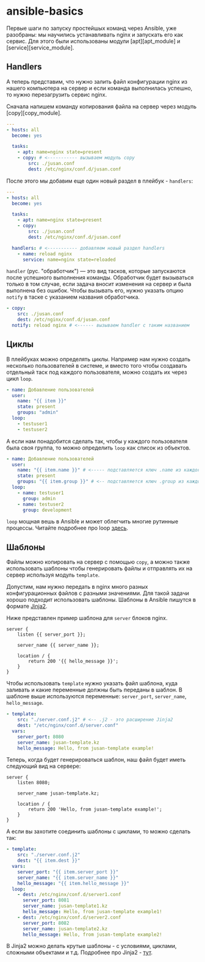 # ansible-basics

Первые шаги по запуску простейшых команд через Ansible, уже разобраны: мы
научились устанавливать nginx и запускать его как сервис. Для этого были
использованы модули [apt][apt_module] и [service][service_module].

## Handlers

А теперь представим, что нужно залить файл конфигурации nginx из нашего компьютера
на сервер и если команда выполнилась успешно, то нужно перезагрузить сервис nginx.

Сначала напишем команду копирования файла на сервер через модуль [copy][copy_module].

```yaml
---
- hosts: all
  become: yes

  tasks:
    - apt: name=nginx state=present
    - copy: # <----------- вызываем модуль copy
        src: ./jusan.conf
        dest: /etc/nginx/conf.d/jusan.conf
```

После этого мы добавим еще один новый раздел в плейбук - `handlers`:

```yaml
---
- hosts: all
  become: yes

  tasks:
    - apt: name=nginx state=present
    - copy:
        src: ./jusan.conf
        dest: /etc/nginx/conf.d/jusan.conf

  handlers: # <----------- добавляем новый раздел handlers
    - name: reload nginx
      service: name=nginx state=reloaded
```

`handler` (рус. "обработчик") — это вид тасков, которые запускаются после успешного выполнения команды.
Обработчик будет вызываться только в том случае, если задача вносит изменения на сервер и была выполнена
без ошибок. Чтобы вызывать его, нужно указать опцию `notify` в таске с указанием названия обработчика.

```yaml
- copy:
    src: ./jusan.conf
    dest: /etc/nginx/conf.d/jusan.conf
  notify: reload nginx # <------ вызываем handler с таким названием
```

## Циклы

В плейбуках можно определять циклы. Например нам нужно создать несколько пользователей
в системе, и вместо того чтобы создавать отдельный таск под каждого пользователя, можно
создать их через цикл `loop`.

```yaml
- name: Добавление пользователей
  user:
    name: "{{ item }}"
    state: present
    groups: "admin"
  loop:
    - testuser1
    - testuser2
```

А если нам понадобится сделать так, чтобы у каждого пользователя была своя группа, то можно
определить `loop` как список из объектов.

```yaml
- name: Добавление пользователей
  user:
    name: "{{ item.name }}" # <----- подставляется ключ .name из каждого объекта
    state: present
    groups: "{{ item.group }}" # <-- подставляется ключ .group из каждого объекта
  loop:
    - name: testuser1
      group: admin
    - name: testuser2
      group: development
```

`loop` мощная вешь в Ansible и может облегчить многие рутинные процессы. Читайте подробнее про loop
[здесь](https://docs.ansible.com/ansible/latest/user_guide/playbooks_loops.html).

## Шаблоны

Файлы можно копировать на сервер с помощью `copy`, а можно также использовать шаблоны
чтобы генерировать файлы и отправлять их на сервер используя модуль `template`.

Допустим, нам нужно передать в nginx много разных конфигурационных файлов с разными
значениями. Для такой задачи хорошо подходит использовать шаблоны. Шаблоны в Ansible
пишутся в формате [Jinja2][jinja_doc].

Ниже представлен пример шаблона для `server` блоков nginx.

```nginx
server {
    listen {{ server_port }};

    server_name {{ server_name }};

    location / {
        return 200 '{{ hello_message }}';
    }
}
```

Чтобы использовать `template` нужно указать файл шаблона, куда заливать и какие переменные
должны быть переданы в шаблон. В шаблоне выше используются переменные: `server_port`,
`server_name`, `hello_message`.

```yaml
- template:
    src: "./server.conf.j2" # <-- .j2 - это расширение Jinja2
    dest: "/etc/nginx/conf.d/server.conf"
  vars:
    server_port: 8080
    server_name: jusan-template.kz
    hello_message: Hello, from jusan-template example!
```

Теперь, когда будет генерироваться шаблон, наш файл будет иметь следующий вид на сервере:

```nginx
server {
    listen 8080;

    server_name jusan-template.kz;

    location / {
        return 200 'Hello, from jusan-template example!';
    }
}
```

А если вы захотите соединить шаблоны с циклами, то можно сделать так:

```yaml
- template:
    src: "./server.conf.j2"
    dest: "{{ item.dest }}"
  vars:
    server_port: "{{ item.server_port }}"
    server_name: "{{ item.server_name }}"
    hello_message: "{{ item.hello_message }}"
  loop:
    - dest: /etc/nginx/conf.d/server1.conf
      server_port: 8081
      server_name: jusan-template1.kz
      hello_message: Hello, from jusan-template example1!
    - dest: /etc/nginx/conf.d/server2.conf
      server_port: 8082
      server_name: jusan-template2.kz
      hello_message: Hello, from jusan-template example2!
```

В Jinja2 можно делать крутые шаблоны - с условиями, циклами, сложными объектами и т.д.
Подробнее про Jinja2 - [тут][jinja_doc].

[jinja_doc]: https://jinja.palletsprojects.com/en/3.1.x/templates/#synopsis
